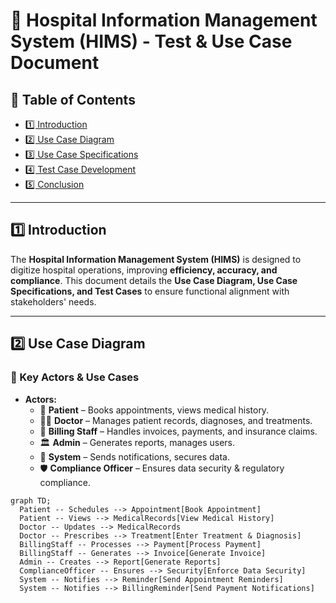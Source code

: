 # 🏥 Hospital Information Management System (HIMS) - Test & Use Case Document  

## 📌 Table of Contents  
- [1️⃣ Introduction](#1️⃣-introduction)  
- [2️⃣ Use Case Diagram](./UseCaseDiagrams.md)  
- [3️⃣ Use Case Specifications](./UseCaseSpecifications.md)  
- [4️⃣ Test Case Development](./TestCaseDevelopment.md)  
- [5️⃣ Conclusion](#5️⃣-conclusion)  

---

## 1️⃣ Introduction  
The **Hospital Information Management System (HIMS)** is designed to digitize hospital operations, improving **efficiency, accuracy, and compliance**. This document details the **Use Case Diagram, Use Case Specifications, and Test Cases** to ensure functional alignment with stakeholders' needs.  

---

## 2️⃣ Use Case Diagram  
### **🎯 Key Actors & Use Cases**  
- **Actors:**  
  - 🏥 **Patient** – Books appointments, views medical history.  
  - 👨‍⚕️ **Doctor** – Manages patient records, diagnoses, and treatments.  
  - 🏪 **Billing Staff** – Handles invoices, payments, and insurance claims.  
  - 🏛️ **Admin** – Generates reports, manages users.  
  - 🔐 **System** – Sends notifications, secures data.  
  - 🛡️ **Compliance Officer** – Ensures data security & regulatory compliance.  

```mermaid
graph TD;
  Patient -- Schedules --> Appointment[Book Appointment]
  Patient -- Views --> MedicalRecords[View Medical History]
  Doctor -- Updates --> MedicalRecords
  Doctor -- Prescribes --> Treatment[Enter Treatment & Diagnosis]
  BillingStaff -- Processes --> Payment[Process Payment]
  BillingStaff -- Generates --> Invoice[Generate Invoice]
  Admin -- Creates --> Report[Generate Reports]
  ComplianceOfficer -- Ensures --> Security[Enforce Data Security]
  System -- Notifies --> Reminder[Send Appointment Reminders]
  System -- Notifies --> BillingReminder[Send Payment Notifications]
